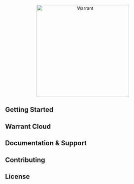 <p align="center">
    <a href="https://warrant.dev"><img src="https://warrant.dev/images/logo-primary-wide.png" width="300px" alt="Warrant" /></a>
</p>

## Getting Started

## Warrant Cloud

## Documentation & Support

## Contributing

## License
